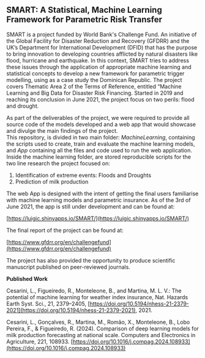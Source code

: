 ## SMART: A Statistical, Machine Learning Framework for Parametric Risk Transfer

SMART is a project funded by World Bank's Challenge Fund. An initiative of the Global Facility for Disaster Reduction and Recovery (GFDRR) and the UK’s Department for International Development (DFID) that has the purpose to bring innovation to developing countries afflicted by natural disasters like flood, hurricane and earthquake. In this context, SMART tries to address these issues through the application of appropriate machine learning and statistical concepts to develop a new framework for parametric trigger modelling, using as a case study the Dominican Republic. The project covers Thematic Area 2 of the Terms of Reference, entitled “Machine Learning and Big Data for Disaster Risk Financing. Started in 2019 and reaching its conclusion in June 2021, the project focus on two perils: flood and drought.  


As part of the deliverables of the project, we were required to provide all source code of the models developed and a web app that would showcase and divulge the main findings of the project.  
This repository, is divided in two main folder: *MachineLearning*, containing the scripts used to create, train and evaluate the machine learning models, and *App* containing all the files and code used to run the web application.  
Inside the machine learning folder, are stored reproducible scripts for the two line research the project focused on:

1. Identification of extreme events: Floods and Droughts
2. Prediction of milk production

The web App is designed with the intent of getting the final users familiarise with machine learning models and parametric insurance. As of the 3rd of June 2021, the app is still under development and can be found at:

[https://luigic.shinyapps.io/SMART/](https://luigic.shinyapps.io/SMART/)

The final report of the project can be found at:

[https://www.gfdrr.org/en/challengefund](https://www.gfdrr.org/en/challengefund)

The project has also provided the opportunity to produce scientific manuscript published on peer-reviewed journals.

**Published Work**

Cesarini, L., Figueiredo, R., Monteleone, B., and Martina, M. L. V.: The potential of machine learning for weather index insurance, Nat. Hazards Earth Syst. Sci., 21, 2379–2405, [https://doi.org/10.5194/nhess-21-2379-2021](https://doi.org/10.5194/nhess-21-2379-2021), 2021.	

Cesarini, L., Gonçalves, R., Martina, M., Romão, X., Monteleone, B., Lobo Pereira, F., & Figueiredo, R. (2024). Comparison of deep learning models for milk production forecasting at national scale. Computers and Electronics in Agriculture, 221, 108933. [https://doi.org/10.1016/j.compag.2024.108933](https://doi.org/10.1016/j.compag.2024.108933)



